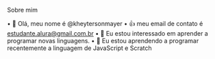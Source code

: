 Sobre mim

• 👋 Olá, meu nome é @kheytersonmayer
• 👍 meu email de contato é estudante.alura@gmail.com.br
• 👀 Eu estou interessado em aprender a programar novas linguagens.
• 🌱 Eu estou aprendendo a programar recentemente a linguagem de JavaScript e Scratch
<!---
kheyterson1453/kheyterson1453 is a ✨ special ✨ repository because its `README.md` (this file) appears on your GitHub profile.
You can click the Preview link to take a look at your changes.
--->
